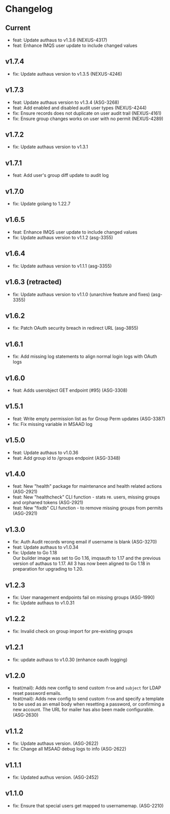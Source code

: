 # Changelog

## Current

* feat: Update authaus to v1.3.6  (NEXUS-4317)
* feat: Enhance IMQS user update to include changed values

## v1.7.4

* fix: Update authaus version to v1.3.5 (NEXUS-4246)

## v1.7.3

* feat: Update authaus version to v1.3.4 (ASG-3268)
* feat: Add enabled and disabled audit user types (NEXUS-4244)
* fix: Ensure records does not duplicate on user audit trail (NEXUS-4161)
* fix: Ensure group changes works on user with no permit (NEXUS-4289)

## v1.7.2

* fix: Update authaus version to v1.3.1

## v1.7.1

* feat: Add user's group diff update to audit log 

## v1.7.0

* fix: Update golang to 1.22.7

## v1.6.5
* feat: Enhance IMQS user update to include changed values
* fix: Update authaus version to v1.1.2 (asg-3355)

## v1.6.4

* fix: Update authaus version to v1.1.1 (asg-3355)

## v1.6.3 (retracted)

* fix: Update authaus version to v1.1.0 (unarchive feature and fixes) (asg-3355)

## v1.6.2

* fix: Patch OAuth security breach in redirect URL (asg-3855)

## v1.6.1

* fix: Add missing log statements to align normal login logs with OAuth logs 

## v1.6.0

* feat: Adds userobject GET endpoint (#95) (ASG-3308)

## v1.5.1

* feat: Write empty permission list as <none> for Group Perm updates (ASG-3387)
* fix: Fix missing variable in MSAAD log

## v1.5.0

* feat: Update authaus to v1.0.36
* feat: Add group id to /groups endpoint (ASG-3348)

## v1.4.0

* feat: New "health" package for maintenance and health related actions (ASG-2921)
* feat: New "healthcheck" CLI function - stats re. users, missing groups and 
orphaned tokens (ASG-2921)
* feat: New "fixdb" CLI function - to remove missing groups from permits (ASG-2921)

## v1.3.0

* fix: Auth Audit records wrong email if username is blank (ASG-3270) 
* feat: Update authaus to v1.0.34
* fix: Update to Go 1.18  
Our builder image was set to Go 1.16, imqsauth to 1.17 and the previous version
of authaus to 1.17. All 3 has now been aligned to Go 1.18 in preparation for
upgrading to 1.20.

## v1.2.3

* fix: User management endpoints fail on missing groups (ASG-1990)
* fix: Update authaus to v1.0.31

## v1.2.2

* fix: Invalid check on group import for pre-existing groups

## v1.2.1

* fix: update authaus to v1.0.30 (enhance oauth logging)

## v1.2.0

* feat(mail): Adds new config to send custom `from` and `subject` for LDAP reset
password emails.
* feat(mail): Adds new config to send custom `from` and specify a template to be
used as an email body when resetting a password, or confirming a new account.
The URL for mailer has also been made configurable. (ASG-2630)

## v1.1.2

* fix: Update authaus version. (ASG-2622)
* fix: Change all MSAAD debug logs to info (ASG-2622) 

## v1.1.1

* fix: Updated authus version. (ASG-2452) 

## v1.1.0

* fix: Ensure that special users get mapped to usernamemap. (ASG-2210)
